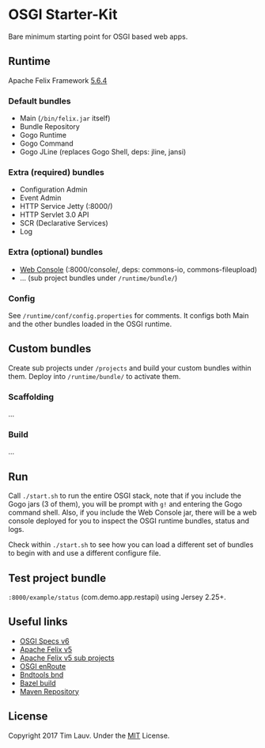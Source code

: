 # OSGI Starter-Kit
Bare minimum starting point for OSGI based web apps.


## Runtime
Apache Felix Framework [5.6.4](http://felix.apache.org/downloads.cgi)


### Default bundles
- Main (`/bin/felix.jar` itself)
- Bundle Repository
- Gogo Runtime
- Gogo Command
- Gogo JLine (replaces Gogo Shell, deps: jline, jansi)

### Extra (required) bundles
- Configuration Admin
- Event Admin
- HTTP Service Jetty (:8000/)
- HTTP Servlet 3.0 API
- SCR (Declarative Services)
- Log

### Extra (optional) bundles
- [Web Console](http://felix.apache.org/documentation/subprojects/apache-felix-web-console.html#configuration) (:8000/console/, deps: commons-io, commons-fileupload)
- ... (sub project bundles under `/runtime/bundle/`)

### Config
See `/runtime/conf/config.properties` for comments. It configs both Main and the other bundles loaded in the OSGI runtime.


## Custom bundles
Create sub projects under `/projects` and build your custom bundles within them. Deploy into `/runtime/bundle/` to activate them.


### Scaffolding
...

### Build
...


## Run
Call `./start.sh` to run the entire OSGI stack, note that if you include the Gogo jars (3 of them), you will be prompt with `g!` and entering the Gogo command shell. Also, if you include the Web Console jar, there will be a web console deployed for you to inspect the OSGI runtime bundles, status and logs.

Check within `./start.sh` to see how you can load a different set of bundles to begin with and use a different configure file.


## Test project bundle
`:8000/example/status` (com.demo.app.restapi) using Jersey 2.25+.


## Useful links
- [OSGI Specs v6](https://www.osgi.org/developer/specifications/)
- [Apache Felix v5](http://felix.apache.org/documentation.html)
- [Apache Felix v5 sub projects](http://felix.apache.org/documentation/subprojects.html)
- [OSGI enRoute](http://enroute.osgi.org/)
- [Bndtools bnd](http://bnd.bndtools.org/chapters/150-build.html)
- [Bazel build](https://bazel.build/versions/master/docs/external.html)
- [Maven Repository](https://mvnrepository.com/)


## License
Copyright 2017 Tim Lauv. 
Under the [MIT](http://opensource.org/licenses/MIT) License.
